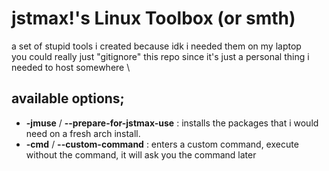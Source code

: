 # jstmax!'s Linux Toolbox (or smth)
a set of stupid tools i created because idk i needed them on my laptop \
you could really just "gitignore" this repo since it's just a personal thing i needed to host somewhere \

## available options;
* **-jmuse** / **--prepare-for-jstmax-use** : installs the packages that i would need on a fresh arch install.
* **-cmd** / **--custom-command** : enters a custom command, execute without the command, it will ask you the command later
